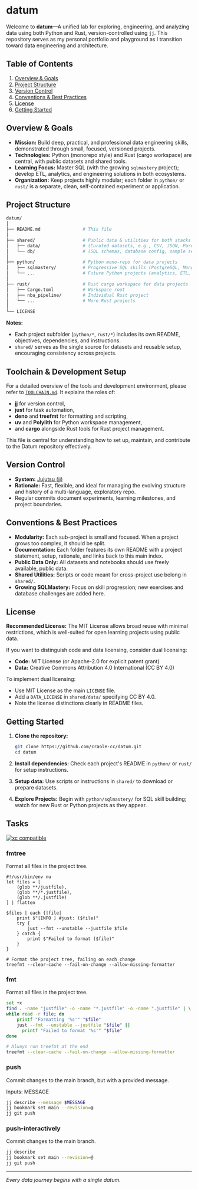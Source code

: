 # datum

Welcome to **datum**—A unified lab for exploring, engineering, and analyzing data using both Python and Rust, version-controlled using `jj`. This repository serves as my personal portfolio and playground as I transition toward data engineering and architecture.

## Table of Contents

1. [Overview & Goals](#overview--goals)
2. [Project Structure](#project-structure)
3. [Version Control](#version-control)
4. [Conventions & Best Practices](#conventions--best-practices)
5. [License](#license)
6. [Getting Started](#getting-started)

## Overview & Goals

- **Mission:** Build deep, practical, and professional data engineering skills, demonstrated through small, focused, versioned projects.
- **Technologies:** Python (monorepo style) and Rust (cargo workspace) are central, with public datasets and shared tools.
- **Learning Focus:** Master SQL (with the growing `sqlmastery` project); develop ETL, analytics, and engineering solutions in both ecosystems.
- **Organization:** Keep projects highly modular; each folder in `python/` or `rust/` is a separate, clean, self-contained experiment or application.

## Project Structure

```sh
datum/
│
├── README.md                # This file
│
├── shared/                  # Public data & utilities for both stacks
│   ├── data/                # (Curated datasets, e.g., CSV, JSON, Parquet)
│   └── db/                  # (SQL schemas, database config, sample setup)
│
├── python/                  # Python mono-repo for data projects
│   ├── sqlmastery/          # Progressive SQL skills (PostgreSQL, MongoDB, etc.)
│   └── ...                  # Future Python projects (analytics, ETL, ML, etc.)
│
├── rust/                    # Rust cargo workspace for data projects
│   ├── Cargo.toml           # Workspace root
│   ├── nba_pipeline/        # Individual Rust project
│   └── ...                  # More Rust projects
│
└── LICENSE
```

**Notes:**

- Each project subfolder (`python/*`, `rust/*`) includes its own README, objectives, dependencies, and instructions.
- `shared/` serves as the single source for datasets and reusable setup, encouraging consistency across projects.

## Toolchain & Development Setup

For a detailed overview of the tools and development environment, please refer to [`TOOLCHAIN.md`](./documentation/toolchain.md). It explains the roles of:

- **jj** for version control,
- **just** for task automation,
- **deno** and **treefmt** for formatting and scripting,
- **uv** and **Polylith** for Python workspace management,
- and **cargo** alongside Rust tools for Rust project management.

This file is central for understanding how to set up, maintain, and contribute to the Datum repository effectively.

## Version Control

- **System:** [Jujutsu (jj)](https://github.com/martinvonz/jj)
- **Rationale:** Fast, flexible, and ideal for managing the evolving structure and history of a multi-language, exploratory repo.
- Regular commits document experiments, learning milestones, and project boundaries.

## Conventions & Best Practices

- **Modularity:** Each sub-project is small and focused. When a project grows too complex, it should be split.
- **Documentation:** Each folder features its own README with a project statement, setup, rationale, and links back to this main index.
- **Public Data Only:** All datasets and notebooks should use freely available, public data.
- **Shared Utilities:** Scripts or code meant for cross-project use belong in `shared/`.
- **Growing SQLMastery:** Focus on skill progression; new exercises and database challenges are added here.

## License

**Recommended License:** The MIT License allows broad reuse with minimal restrictions, which is well-suited for open learning projects using public data.

If you want to distinguish code and data licensing, consider dual licensing:

- **Code:** MIT License (or Apache-2.0 for explicit patent grant)
- **Data:** Creative Commons Attribution 4.0 International (CC BY 4.0)

To implement dual licensing:

- Use MIT License as the main `LICENSE` file.
- Add a `DATA_LICENSE` in `shared/data/` specifying CC BY 4.0.
- Note the license distinctions clearly in README files.

## Getting Started

1. **Clone the repository:**

   ```sh
   git clone https://github.com/craole-cc/datum.git
   cd datum
   ```

2. **Install dependencies:** Check each project's README in `python/` or `rust/` for setup instructions.
3. **Setup data:** Use scripts or instructions in `shared/` to download or prepare datasets.
4. **Explore Projects:** Begin with `python/sqlmastery/` for SQL skill building; watch for new Rust or Python projects as they appear.

## Tasks

[![xc compatible](https://xcfile.dev/badge.svg)](https://xcfile.dev)

### fmtree

Format all files in the project tree.

```nu
#!/usr/bin/env nu
let files = [
    (glob **/justfile),
    (glob **/*.justfile),
    (glob **/.justfile)
] | flatten

$files | each {|file|
    print $"[INFO ] #just: ($file)"
    try {
        just --fmt --unstable --justfile $file
    } catch {
        print $"Failed to format ($file)"
    }
}

# Format the project tree, failing on each change
treefmt --clear-cache --fail-on-change --allow-missing-formatter
```

### fmt

Format all files in the project tree.

```sh
set +x
find . -name "justfile" -o -name "*.justfile" -o -name ".justfile" | \
while read -r file; do
    printf "Formatting '%s'" "$file"
    just --fmt --unstable --justfile "$file" ||
      printf "Failed to format '%s'" "$file"
done

# Always run treefmt at the end
treefmt --clear-cache --fail-on-change --allow-missing-formatter
```

### push

Commit changes to the main branch, but with a provided message.

Inputs: MESSAGE

```sh
jj describe --message $MESSAGE
jj bookmark set main --revision=@
jj git push
```

### push-interactively

Commit changes to the main branch.

```sh
jj describe
jj bookmark set main --revision=@
jj git push
```

---

_Every data journey begins with a single datum._
